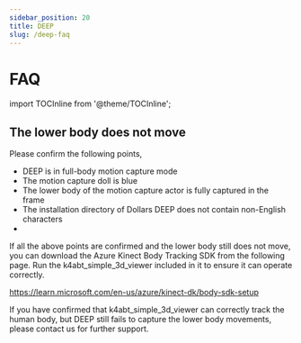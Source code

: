 ```yaml
---
sidebar_position: 20
title: DEEP
slug: /deep-faq
---	
```


# FAQ

import TOCInline from '@theme/TOCInline';

<TOCInline toc={toc} />

## The lower body does not move

Please confirm the following points,

- DEEP is in full-body motion capture mode
- The motion capture doll is blue
- The lower body of the motion capture actor is fully captured in the frame
- The installation directory of Dollars DEEP does not contain non-English characters
- 
If all the above points are confirmed and the lower body still does not move, you can download the Azure Kinect Body Tracking SDK from the following page. Run the k4abt_simple_3d_viewer included in it to ensure it can operate correctly.

https://learn.microsoft.com/en-us/azure/kinect-dk/body-sdk-setup

If you have confirmed that k4abt_simple_3d_viewer can correctly track the human body, but DEEP still fails to capture the lower body movements, please contact us for further support.